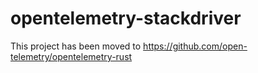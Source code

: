 # opentelemetry-stackdriver

This project has been moved to https://github.com/open-telemetry/opentelemetry-rust
